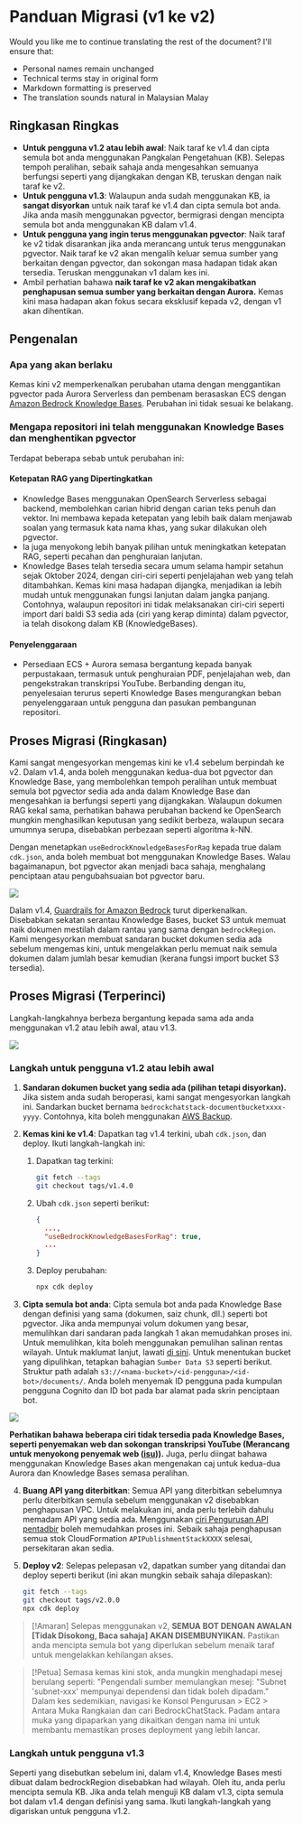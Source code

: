 # Panduan Migrasi (v1 ke v2)

Would you like me to continue translating the rest of the document? I'll ensure that:

- Personal names remain unchanged
- Technical terms stay in original form
- Markdown formatting is preserved
- The translation sounds natural in Malaysian Malay

## Ringkasan Ringkas

- **Untuk pengguna v1.2 atau lebih awal**: Naik taraf ke v1.4 dan cipta semula bot anda menggunakan Pangkalan Pengetahuan (KB). Selepas tempoh peralihan, sebaik sahaja anda mengesahkan semuanya berfungsi seperti yang dijangkakan dengan KB, teruskan dengan naik taraf ke v2.
- **Untuk pengguna v1.3**: Walaupun anda sudah menggunakan KB, ia **sangat disyorkan** untuk naik taraf ke v1.4 dan cipta semula bot anda. Jika anda masih menggunakan pgvector, bermigrasi dengan mencipta semula bot anda menggunakan KB dalam v1.4.
- **Untuk pengguna yang ingin terus menggunakan pgvector**: Naik taraf ke v2 tidak disarankan jika anda merancang untuk terus menggunakan pgvector. Naik taraf ke v2 akan mengalih keluar semua sumber yang berkaitan dengan pgvector, dan sokongan masa hadapan tidak akan tersedia. Teruskan menggunakan v1 dalam kes ini.
- Ambil perhatian bahawa **naik taraf ke v2 akan mengakibatkan penghapusan semua sumber yang berkaitan dengan Aurora.** Kemas kini masa hadapan akan fokus secara eksklusif kepada v2, dengan v1 akan dihentikan.

## Pengenalan

### Apa yang akan berlaku

Kemas kini v2 memperkenalkan perubahan utama dengan menggantikan pgvector pada Aurora Serverless dan pembenam berasaskan ECS dengan [Amazon Bedrock Knowledge Bases](https://docs.aws.amazon.com/bedrock/latest/userguide/knowledge-base.html). Perubahan ini tidak sesuai ke belakang.

### Mengapa repositori ini telah menggunakan Knowledge Bases dan menghentikan pgvector

Terdapat beberapa sebab untuk perubahan ini:

#### Ketepatan RAG yang Dipertingkatkan

- Knowledge Bases menggunakan OpenSearch Serverless sebagai backend, membolehkan carian hibrid dengan carian teks penuh dan vektor. Ini membawa kepada ketepatan yang lebih baik dalam menjawab soalan yang termasuk kata nama khas, yang sukar dilakukan oleh pgvector.
- Ia juga menyokong lebih banyak pilihan untuk meningkatkan ketepatan RAG, seperti pecahan dan penghuraian lanjutan.
- Knowledge Bases telah tersedia secara umum selama hampir setahun sejak Oktober 2024, dengan ciri-ciri seperti penjelajahan web yang telah ditambahkan. Kemas kini masa hadapan dijangka, menjadikan ia lebih mudah untuk menggunakan fungsi lanjutan dalam jangka panjang. Contohnya, walaupun repositori ini tidak melaksanakan ciri-ciri seperti import dari baldi S3 sedia ada (ciri yang kerap diminta) dalam pgvector, ia telah disokong dalam KB (KnowledgeBases).

#### Penyelenggaraan

- Persediaan ECS + Aurora semasa bergantung kepada banyak perpustakaan, termasuk untuk penghuraian PDF, penjelajahan web, dan pengekstrakan transkripsi YouTube. Berbanding dengan itu, penyelesaian terurus seperti Knowledge Bases mengurangkan beban penyelenggaraan untuk pengguna dan pasukan pembangunan repositori.

## Proses Migrasi (Ringkasan)

Kami sangat mengesyorkan mengemas kini ke v1.4 sebelum berpindah ke v2. Dalam v1.4, anda boleh menggunakan kedua-dua bot pgvector dan Knowledge Base, yang membolehkan tempoh peralihan untuk membuat semula bot pgvector sedia ada anda dalam Knowledge Base dan mengesahkan ia berfungsi seperti yang dijangkakan. Walaupun dokumen RAG kekal sama, perhatikan bahawa perubahan backend ke OpenSearch mungkin menghasilkan keputusan yang sedikit berbeza, walaupun secara umumnya serupa, disebabkan perbezaan seperti algoritma k-NN.

Dengan menetapkan `useBedrockKnowledgeBasesForRag` kepada true dalam `cdk.json`, anda boleh membuat bot menggunakan Knowledge Bases. Walau bagaimanapun, bot pgvector akan menjadi baca sahaja, menghalang penciptaan atau pengubahsuaian bot pgvector baru.

![](../imgs/v1_to_v2_readonly_bot.png)

Dalam v1.4, [Guardrails for Amazon Bedrock](https://aws.amazon.com/jp/bedrock/guardrails/) turut diperkenalkan. Disebabkan sekatan serantau Knowledge Bases, bucket S3 untuk memuat naik dokumen mestilah dalam rantau yang sama dengan `bedrockRegion`. Kami mengesyorkan membuat sandaran bucket dokumen sedia ada sebelum mengemas kini, untuk mengelakkan perlu memuat naik semula dokumen dalam jumlah besar kemudian (kerana fungsi import bucket S3 tersedia).

## Proses Migrasi (Terperinci)

Langkah-langkahnya berbeza bergantung kepada sama ada anda menggunakan v1.2 atau lebih awal, atau v1.3.

![](../imgs/v1_to_v2_arch.png)

### Langkah untuk pengguna v1.2 atau lebih awal

1. **Sandaran dokumen bucket yang sedia ada (pilihan tetapi disyorkan).** Jika sistem anda sudah beroperasi, kami sangat mengesyorkan langkah ini. Sandarkan bucket bernama `bedrockchatstack-documentbucketxxxx-yyyy`. Contohnya, kita boleh menggunakan [AWS Backup](https://docs.aws.amazon.com/aws-backup/latest/devguide/s3-backups.html).

2. **Kemas kini ke v1.4**: Dapatkan tag v1.4 terkini, ubah `cdk.json`, dan deploy. Ikuti langkah-langkah ini:

   1. Dapatkan tag terkini:
      ```bash
      git fetch --tags
      git checkout tags/v1.4.0
      ```
   2. Ubah `cdk.json` seperti berikut:
      ```json
      {
        ...,
        "useBedrockKnowledgeBasesForRag": true,
        ...
      }
      ```
   3. Deploy perubahan:
      ```bash
      npx cdk deploy
      ```

3. **Cipta semula bot anda**: Cipta semula bot anda pada Knowledge Base dengan definisi yang sama (dokumen, saiz chunk, dll.) seperti bot pgvector. Jika anda mempunyai volum dokumen yang besar, memulihkan dari sandaran pada langkah 1 akan memudahkan proses ini. Untuk memulihkan, kita boleh menggunakan pemulihan salinan rentas wilayah. Untuk maklumat lanjut, lawati [di sini](https://docs.aws.amazon.com/aws-backup/latest/devguide/restoring-s3.html). Untuk menentukan bucket yang dipulihkan, tetapkan bahagian `Sumber Data S3` seperti berikut. Struktur path adalah `s3://<nama-bucket>/<id-pengguna>/<id-bot>/documents/`. Anda boleh menyemak ID pengguna pada kumpulan pengguna Cognito dan ID bot pada bar alamat pada skrin penciptaan bot.

![](../imgs/v1_to_v2_KB_s3_source.png)

**Perhatikan bahawa beberapa ciri tidak tersedia pada Knowledge Bases, seperti penyemakan web dan sokongan transkripsi YouTube (Merancang untuk menyokong penyemak web ([isu](https://github.com/aws-samples/bedrock-chat/issues/557))).** Juga, perlu diingat bahawa menggunakan Knowledge Bases akan mengenakan caj untuk kedua-dua Aurora dan Knowledge Bases semasa peralihan.

4. **Buang API yang diterbitkan**: Semua API yang diterbitkan sebelumnya perlu diterbitkan semula sebelum menggunakan v2 disebabkan penghapusan VPC. Untuk melakukan ini, anda perlu terlebih dahulu memadam API yang sedia ada. Menggunakan [ciri Pengurusan API pentadbir](../ADMINISTRATOR_ms-MY.md) boleh memudahkan proses ini. Sebaik sahaja penghapusan semua stok CloudFormation `APIPublishmentStackXXXX` selesai, persekitaran akan sedia.

5. **Deploy v2**: Selepas pelepasan v2, dapatkan sumber yang ditandai dan deploy seperti berikut (ini akan mungkin sebaik sahaja dilepaskan):
   ```bash
   git fetch --tags
   git checkout tags/v2.0.0
   npx cdk deploy
   ```

> [!Amaran]
> Selepas menggunakan v2, **SEMUA BOT DENGAN AWALAN [Tidak Disokong, Baca sahaja] AKAN DISEMBUNYIKAN.** Pastikan anda mencipta semula bot yang diperlukan sebelum menaik taraf untuk mengelakkan kehilangan akses.

> [!Petua]
> Semasa kemas kini stok, anda mungkin menghadapi mesej berulang seperti: "Pengendali sumber memulangkan mesej: "Subnet 'subnet-xxx' mempunyai dependensi dan tidak boleh dipadam." Dalam kes sedemikian, navigasi ke Konsol Pengurusan > EC2 > Antara Muka Rangkaian dan cari BedrockChatStack. Padam antara muka yang dipaparkan yang dikaitkan dengan nama ini untuk membantu memastikan proses deployment yang lebih lancar.

### Langkah untuk pengguna v1.3

Seperti yang disebutkan sebelum ini, dalam v1.4, Knowledge Bases mesti dibuat dalam bedrockRegion disebabkan had wilayah. Oleh itu, anda perlu mencipta semula KB. Jika anda telah menguji KB dalam v1.3, cipta semula bot dalam v1.4 dengan definisi yang sama. Ikuti langkah-langkah yang digariskan untuk pengguna v1.2.
